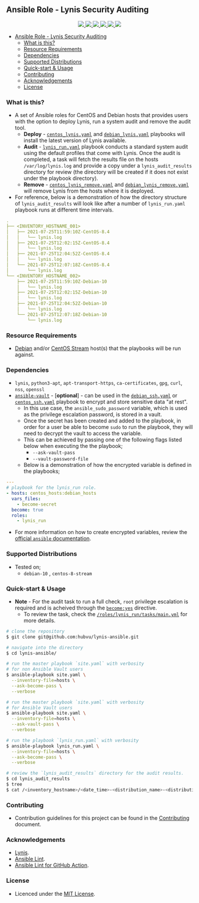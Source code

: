 ## Ansible Role - Lynis Security Auditing

<p align="center">
  <a href="https://github.com/hubvu/lynis-ansible/actions" alt="Ansible Lint">
    <img src="https://github.com/hubvu/lynis-ansible/actions/workflows/ansible-lint.yml/badge.svg?branch=main">
  </a>
  <a href="https://github.com/hubvu/lynis-ansible/releases" alt="GitHub Release">
    <img src="https://img.shields.io/github/v/release/hubvu/lynis-ansible.svg">
  </a>
  <a href="./LICENSE.md" alt="MIT License">
    <img src="https://img.shields.io/badge/license-MIT-green.svg">
  </a>
  <a href="https://github.com/hubvu/lynis-ansible/tree/main#supported-distributions" alt="Supported Distributions">
    <img src="https://img.shields.io/badge/platform-debian%20%7C%20centos-lightgrey.svg">
  </a>
  <a href="https://img.shields.io/github/repo-size/hubvu/lynis-ansible.svg" alt="Repository Size">
    <img src="https://img.shields.io/github/repo-size/hubvu/lynis-ansible.svg">
  </a>
  <a href="https://img.shields.io/github/directory-file-count/hubvu/lynis-ansible.svg" alt="Repository File Count">
    <img src="https://img.shields.io/github/directory-file-count/hubvu/lynis-ansible.svg">
  </a>
</p>

- [Ansible Role - Lynis Security Auditing](#ansible-role---lynis-security-auditing)
  - [What is this?](#what-is-this)
  - [Resource Requirements](#resource-requirements)
  - [Dependencies](#dependencies)
  - [Supported Distributions](#supported-distributions)
  - [Quick-start & Usage](#quick-start--usage)
  - [Contributing](#contributing)
  - [Acknowledgements](#acknowledgements)
  - [License](#license)

### What is this?

* A set of Ansible roles for CentOS and Debian hosts that provides users with the option to deploy Lynis, run a system audit and remove the audit tool.
  * **Deploy** - [`centos_lynis.yaml`](./centos_lynis.yaml) and [`debian_lynis.yaml`](./debian_lynis.yaml) playbooks will install the latest version of Lynis available.
  * **Audit** - [`lynis_run.yaml`](./lynis_run.yaml) playbook conducts a standard system audit using the default profiles that come with Lynis. Once the audit is completed, a task will fetch the results file on the hosts `/var/log/lynis.log` and provide a copy under a `lynis_audit_results` directory for review (the directory will be created if it does not exist under the playbook directory).
  * **Remove** - [`centos_lynis_remove.yaml`](./centos_lynis_remove.yaml) and [`debian_lynis_remove.yaml`](./debian_lynis_remove.yaml) will remove Lynis from the hosts where it is deployed.
* For reference, below is a demonstration of how the directory structure of `lynis_audit_results` will look like after a number of `lynis_run.yaml` playbook runs at different time intervals.

```yaml
.
├── <INVENTORY_HOSTNAME_001>
│   ├── 2021-07-25T11:59:10Z-CentOS-8.4
│   │   └── lynis.log
│   ├── 2021-07-25T12:02:15Z-CentOS-8.4
│   │   └── lynis.log
│   ├── 2021-07-25T12:04:52Z-CentOS-8.4
│   │   └── lynis.log
│   └── 2021-07-25T12:07:18Z-CentOS-8.4
│       └── lynis.log
└── <INVENTORY_HOSTNAME_002>
    ├── 2021-07-25T11:59:10Z-Debian-10
    │   └── lynis.log
    ├── 2021-07-25T12:02:15Z-Debian-10
    │   └── lynis.log
    ├── 2021-07-25T12:04:52Z-Debian-10
    │   └── lynis.log
    └── 2021-07-25T12:07:18Z-Debian-10
        └── lynis.log
```

### Resource Requirements

* [Debian](https://www.debian.org/distrib/) and/or [CentOS Stream](https://www.centos.org/centos-stream/) host(s) that the playbooks will be run against.

### Dependencies

* `lynis`, `python3-apt`, `apt-transport-https`, `ca-certificates`, `gpg`, `curl`, `nss`, `openssl`
* [`ansible-vault`](https://docs.ansible.com/ansible/latest/user_guide/vault.html) - [**optional**] - can be used in the [`debian_ssh.yaml`](./debian_ssh.yaml) or [`centos_ssh.yaml`](./centos_ssh.yaml) playbook to encrypt and store sensitive data "at rest". 
  * In this use case, the `ansible_sudo_password` variable, which is used as the privilege escalation password, is stored in a vault.
  * Once the secret has been created and added to the playbook, in order for a user be able to become `sudo` to run the playbook, they will need to decrypt the vault to access the variable.
  * This can be achieved by passing one of the following flags listed below when executing the the playbook;
    * `--ask-vault-pass` 
    * `--vault-password-file`
  * Below is a demonstration of how the encrypted variable is defined in the playbooks;

```yaml
---
# playbook for the lynis_run role.
- hosts: centos_hosts:debian_hosts
  vars_files:
    - become-secret
  become: true
  roles:
    - lynis_run
```

  * For more information on how to create encrypted variables, review the [official `ansible` documentation](https://docs.ansible.com/ansible/latest/user_guide/vault.html#encrypting-individual-variables-with-ansible-vault).

### Supported Distributions

* Tested on;
  * `debian-10` , `centos-8-stream`

### Quick-start & Usage

* **Note** - For the audit task to run a full check, `root` privilege escalation is required and is acheived through the [`become:yes`](https://docs.ansible.com/ansible/latest/user_guide/become.html) directive.
  * To review the task, check the [`/roles/lynis_run/tasks/main.yml`](./roles/lynis_run/tasks/main.yml) for more details. 

```bash
# clone the repository
$ git clone git@github.com:hubvu/lynis-ansible.git

# navigate into the directory
$ cd lynis-ansible/

# run the master playbook `site.yaml` with verbosity
# for non Ansible Vault users
$ ansible-playbook site.yaml \
  --inventory-file=hosts \
  --ask-become-pass \
  --verbose

# run the master playbook `site.yaml` with verbosity
# for Ansible Vault users
$ ansible-playbook site.yaml \
  --inventory-file=hosts \
  --ask-vault-pass \
  --verbose

# run the playbook `lynis_run.yaml` with verbosity
$ ansible-playbook lynis_run.yaml \
  --inventory-file=hosts \
  --ask-become-pass \
  --verbose

# review the `lynis_audit_results` directory for the audit results.
$ cd lynis_audit_results
$ tree
$ cat /<inventory_hostname>/<date_time>-<distribution_name>-<distribution_version>/lynis.log
```

### Contributing

* Contribution guidelines for this project can be found in the [Contributing](./CONTRIBUTING.md) document.

### Acknowledgements

* [Lynis](https://github.com/CISOfy/Lynis).
* [Ansible Lint](https://github.com/ansible-community/ansible-lint).
* [Ansible Lint for GitHub Action](https://github.com/ansible/ansible-lint-action).

### License

* Licenced under the [MIT License](./LICENSE.md).
